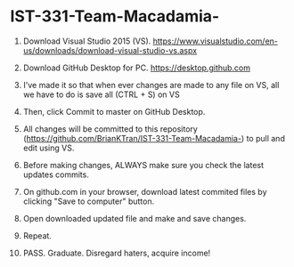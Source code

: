 # IST-331-Team-Macadamia-
1. Download Visual Studio 2015 (VS). https://www.visualstudio.com/en-us/downloads/download-visual-studio-vs.aspx

2. Download GitHub Desktop for PC.   https://desktop.github.com

3. I've made it so that when ever changes are made to any file on VS, all we
have to do is save all (CTRL + S) on VS 

4. Then, click Commit to master on GitHub Desktop. 

5. All changes will be committed to this repository (https://github.com/BrianKTran/IST-331-Team-Macadamia-) to pull and edit using VS.

6. Before making changes, ALWAYS make sure you check the latest updates commits. 

7. On github.com in your browser, download latest commited files by clicking "Save to computer" button. 

8. Open downloaded updated file and make and save changes. 

9. Repeat. 

10. PASS. Graduate. Disregard haters, acquire income! 

